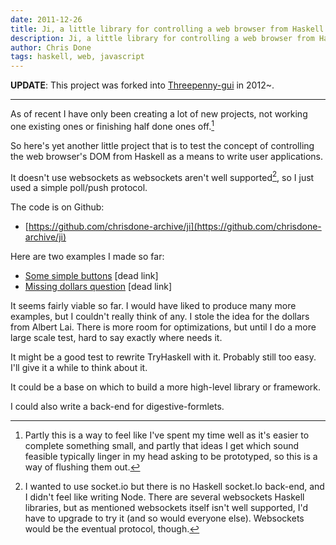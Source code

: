```yaml
---
date: 2011-12-26
title: Ji, a little library for controlling a web browser from Haskell
description: Ji, a little library for controlling a web browser from Haskell
author: Chris Done
tags: haskell, web, javascript
---
```


**UPDATE**: This project was forked into [Threepenny-gui](https://github.com/HeinrichApfelmus/threepenny-gui) in 2012~.

---

As of recent I have only been creating a lot of new projects, not
working one existing ones or finishing half done ones off.[^1]

So here's yet another little project that is to test the concept of
controlling the web browser's DOM from Haskell as a means to write
user applications.

It doesn't use websockets as websockets aren't well supported[^2], so I
just used a simple poll/push protocol.

The code is on Github:

* [https://github.com/chrisdone-archive/ji](https://github.com/chrisdone-archive/ji)

Here are two examples I made so far:

* [Some simple buttons](http://chrisdone.com/ji/buttons/) [dead link]
* [Missing dollars question](http://chrisdone.com/ji/missing-dollars/) [dead link]

It seems fairly viable so far. I would have liked to produce many more
examples, but I couldn't really think of any. I stole the idea for the
dollars from Albert Lai. There is more room for optimizations, but
until I do a more large scale test, hard to say exactly where needs
it.

It might be a good test to rewrite TryHaskell with it. Probably still
too easy. I'll give it a while to think about it.

It could be a base on which to build a more high-level library or
framework.

I could also write a back-end for digestive-formlets.

[^1]: Partly this is a way to feel like I've spent my time well as
      it's easier to complete something small, and partly that ideas I
      get which sound feasible typically linger in my head asking to
      be prototyped, so this is a way of flushing them out.

[^2]: I wanted to use socket.io but there is no Haskell socket.Io
      back-end, and I didn't feel like writing Node. There are several
      websockets Haskell libraries, but as mentioned websockets itself
      isn't well supported, I'd have to upgrade to try it (and so
      would everyone else). Websockets would be the eventual protocol,
      though.
